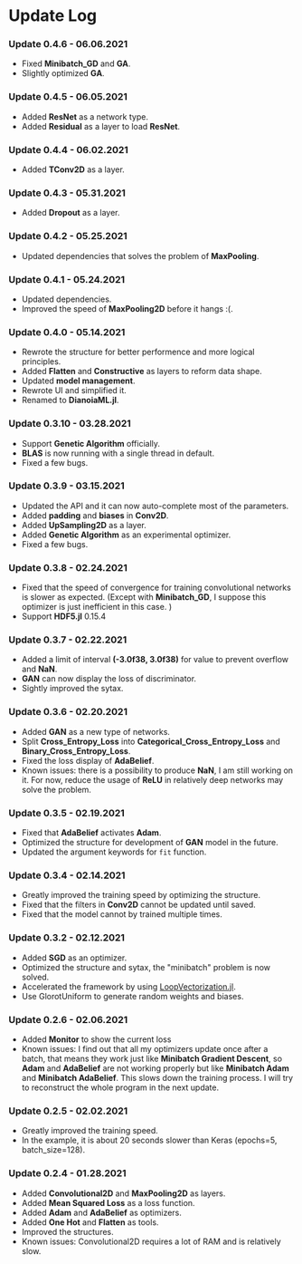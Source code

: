 # Update Log

### Update 0.4.6 - 06.06.2021
- Fixed **Minibatch_GD** and **GA**. 
- Slightly optimized **GA**. 

### Update 0.4.5 - 06.05.2021
- Added **ResNet** as a network type. 
- Added **Residual** as a layer to load **ResNet**. 

### Update 0.4.4 - 06.02.2021
- Added **TConv2D** as a layer. 

### Update 0.4.3 - 05.31.2021
- Added **Dropout** as a layer. 

### Update 0.4.2 - 05.25.2021
- Updated dependencies that solves the problem of **MaxPooling**. 

### Update 0.4.1 - 05.24.2021
- Updated dependencies. 
- Improved the speed of **MaxPooling2D** before it hangs :(. 

### Update 0.4.0 - 05.14.2021
- Rewrote the structure for better performence and more logical principles. 
- Added **Flatten** and **Constructive** as layers to reform data shape. 
- Updated **model management**. 
- Rewrote UI and simplified it. 
- Renamed to **DianoiaML.jl**. 

### Update 0.3.10 - 03.28.2021
- Support **Genetic Algorithm** officially. 
- **BLAS** is now running with a single thread in default. 
- Fixed a few bugs. 

### Update 0.3.9 - 03.15.2021
- Updated the API and it can now auto-complete most of the parameters. 
- Added **padding** and **biases** in **Conv2D**. 
- Added **UpSampling2D** as a layer. 
- Added **Genetic Algorithm** as an experimental optimizer. 
- Fixed a few bugs. 

### Update 0.3.8 - 02.24.2021
- Fixed that the speed of convergence for training convolutional networks is slower as expected. (Except with **Minibatch_GD**, I suppose this optimizer is just inefficient in this case. )
- Support **HDF5.jl** 0.15.4

### Update 0.3.7 - 02.22.2021
- Added a limit of interval **(-3.0f38, 3.0f38)** for value to prevent overflow and **NaN**. 
- **GAN** can now display the loss of discriminator. 
- Sightly improved the sytax. 

### Update 0.3.6 - 02.20.2021
- Added **GAN** as a new type of networks. 
- Split **Cross_Entropy_Loss** into **Categorical_Cross_Entropy_Loss** and **Binary_Cross_Entropy_Loss**. 
- Fixed the loss display of **AdaBelief**. 
- Known issues: there is a possibility to produce **NaN**, I am still working on it. For now, reduce the usage of **ReLU** in relatively deep networks may solve the problem. 

### Update 0.3.5 - 02.19.2021
- Fixed that **AdaBelief** activates **Adam**. 
- Optimized the structure for development of **GAN** model in the future. 
- Updated the argument keywords for `fit` function. 

### Update 0.3.4 - 02.14.2021
- Greatly improved the training speed by optimizing the structure. 
- Fixed that the filters in **Conv2D** cannot be updated until saved. 
- Fixed that the model cannot by trained multiple times. 

### Update 0.3.2 - 02.12.2021
- Added **SGD** as an optimizer.
- Optimized the structure and sytax, the "minibatch" problem is now solved. 
- Accelerated the framework by using [LoopVectorization.jl](https://github.com/chriselrod/LoopVectorization.jl).
- Use GlorotUniform to generate random weights and biases. 

### Update 0.2.6 - 02.06.2021
- Added **Monitor** to show the current loss
- Known issues: I find out that all my optimizers update once after a batch, that means they work just like **Minibatch Gradient Descent**, so **Adam** and **AdaBelief** are not working properly but like **Minibatch Adam** and **Minibatch AdaBelief**. This slows down the training process. I will try to reconstruct the whole program in the next update. 

### Update 0.2.5 - 02.02.2021
- Greatly improved the training speed.
- In the example, it is about 20 seconds slower than Keras (epochs=5, batch_size=128). 

### Update 0.2.4 - 01.28.2021
- Added **Convolutional2D** and **MaxPooling2D** as layers.
- Added **Mean Squared Loss** as a loss function.
- Added **Adam** and **AdaBelief** as optimizers.
- Added **One Hot** and **Flatten** as tools.
- Improved the structures.
- Known issues: Convolutional2D requires a lot of RAM and is relatively slow. 
